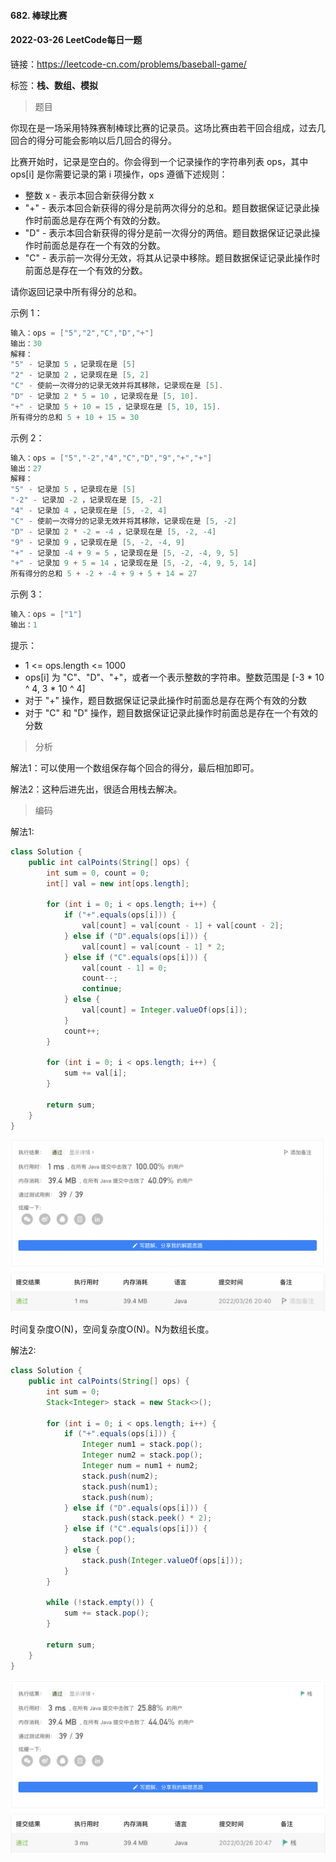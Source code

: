 #### 682. 棒球比赛

#### 2022-03-26 LeetCode每日一题

链接：https://leetcode-cn.com/problems/baseball-game/

标签：**栈、数组、模拟**

> 题目

你现在是一场采用特殊赛制棒球比赛的记录员。这场比赛由若干回合组成，过去几回合的得分可能会影响以后几回合的得分。

比赛开始时，记录是空白的。你会得到一个记录操作的字符串列表 ops，其中 ops[i] 是你需要记录的第 i 项操作，ops 遵循下述规则：

- 整数 x - 表示本回合新获得分数 x
- "+" - 表示本回合新获得的得分是前两次得分的总和。题目数据保证记录此操作时前面总是存在两个有效的分数。
- "D" - 表示本回合新获得的得分是前一次得分的两倍。题目数据保证记录此操作时前面总是存在一个有效的分数。
- "C" - 表示前一次得分无效，将其从记录中移除。题目数据保证记录此操作时前面总是存在一个有效的分数。

请你返回记录中所有得分的总和。

示例 1：

```java
输入：ops = ["5","2","C","D","+"]
输出：30
解释：
"5" - 记录加 5 ，记录现在是 [5]
"2" - 记录加 2 ，记录现在是 [5, 2]
"C" - 使前一次得分的记录无效并将其移除，记录现在是 [5].
"D" - 记录加 2 * 5 = 10 ，记录现在是 [5, 10].
"+" - 记录加 5 + 10 = 15 ，记录现在是 [5, 10, 15].
所有得分的总和 5 + 10 + 15 = 30
```

示例 2：

```java
输入：ops = ["5","-2","4","C","D","9","+","+"]
输出：27
解释：
"5" - 记录加 5 ，记录现在是 [5]
"-2" - 记录加 -2 ，记录现在是 [5, -2]
"4" - 记录加 4 ，记录现在是 [5, -2, 4]
"C" - 使前一次得分的记录无效并将其移除，记录现在是 [5, -2]
"D" - 记录加 2 * -2 = -4 ，记录现在是 [5, -2, -4]
"9" - 记录加 9 ，记录现在是 [5, -2, -4, 9]
"+" - 记录加 -4 + 9 = 5 ，记录现在是 [5, -2, -4, 9, 5]
"+" - 记录加 9 + 5 = 14 ，记录现在是 [5, -2, -4, 9, 5, 14]
所有得分的总和 5 + -2 + -4 + 9 + 5 + 14 = 27
```

示例 3：

```java
输入：ops = ["1"]
输出：1
```


提示：

- 1 <= ops.length <= 1000
- ops[i] 为 "C"、"D"、"+"，或者一个表示整数的字符串。整数范围是 [-3 * 10 ^ 4, 3 * 10 ^ 4]
- 对于 "+" 操作，题目数据保证记录此操作时前面总是存在两个有效的分数
- 对于 "C" 和 "D" 操作，题目数据保证记录此操作时前面总是存在一个有效的分数

> 分析

解法1：可以使用一个数组保存每个回合的得分，最后相加即可。

解法2：这种后进先出，很适合用栈去解决。

> 编码

解法1:

```java
class Solution {
    public int calPoints(String[] ops) {
        int sum = 0, count = 0;
        int[] val = new int[ops.length];

        for (int i = 0; i < ops.length; i++) {
            if ("+".equals(ops[i])) {
                val[count] = val[count - 1] + val[count - 2];
            } else if ("D".equals(ops[i])) {
                val[count] = val[count - 1] * 2;
            } else if ("C".equals(ops[i])) {
                val[count - 1] = 0;
                count--;
                continue;
            } else {
                val[count] = Integer.valueOf(ops[i]);
            }
            count++;
        }

        for (int i = 0; i < ops.length; i++) {
            sum += val[i];
        }

        return sum;
    }
}
```

![image-20220326204041602](682.棒球比赛.assets/image-20220326204041602-8298443.png)

时间复杂度O(N)，空间复杂度O(N)。N为数组长度。

解法2:

```java
class Solution {
    public int calPoints(String[] ops) {
        int sum = 0;
        Stack<Integer> stack = new Stack<>();

        for (int i = 0; i < ops.length; i++) {
            if ("+".equals(ops[i])) {
                Integer num1 = stack.pop();
                Integer num2 = stack.pop();
                Integer num = num1 + num2;
                stack.push(num2);
                stack.push(num1);
                stack.push(num);
            } else if ("D".equals(ops[i])) {
                stack.push(stack.peek() * 2);
            } else if ("C".equals(ops[i])) {
                stack.pop();
            } else {
                stack.push(Integer.valueOf(ops[i]));
            }
        }

        while (!stack.empty()) {
            sum += stack.pop();
        }

        return sum;
    }
}
```

![image-20220326204806191](682.棒球比赛.assets/image-20220326204806191-8298888.png)